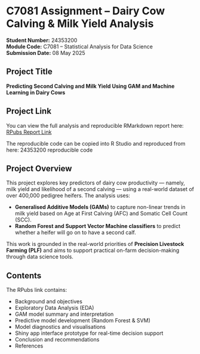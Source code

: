 
# C7081 Assignment – Dairy Cow Calving & Milk Yield Analysis

**Student Number:** 24353200  
**Module Code:** C7081 – Statistical Analysis for Data Science  
**Submission Date:** 08 May 2025  

## Project Title

**Predicting Second Calving and Milk Yield Using GAM and Machine Learning in Dairy Cows**

## Project Link

You can view the full analysis and reproducible RMarkdown report here:  
[RPubs Report Link](https://rpubs.com/DanJPeters/1307449)

The reproducible code can be copied into R Studio and reproduced from here: 24353200 reproducible code

## Project Overview

This project explores key predictors of dairy cow productivity — namely, milk yield and likelihood of a second calving — using a real-world dataset of over 400,000 pedigree heifers. The analysis uses:

- **Generalised Additive Models (GAMs)** to capture non-linear trends in milk yield based on Age at First Calving (AFC) and Somatic Cell Count (SCC).
- **Random Forest and Support Vector Machine classifiers** to predict whether a heifer will go on to have a second calf.

This work is grounded in the real-world priorities of **Precision Livestock Farming (PLF)** and aims to support practical on-farm decision-making through data science tools.

## Contents

The RPubs link contains:
- Background and objectives
- Exploratory Data Analysis (EDA)
- GAM model summary and interpretation
- Predictive model development (Random Forest & SVM)
- Model diagnostics and visualisations
- Shiny app interface prototype for real-time decision support
- Conclusion and recommendations
- References



